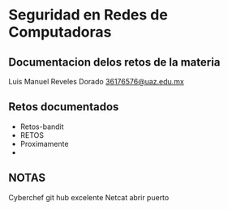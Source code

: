 # Seguridad en Redes de Computadoras
## Documentacion delos retos de la materia

Luis Manuel Reveles Dorado
36176576@uaz.edu.mx

## Retos documentados 
- Retos-bandit
- RETOS
- Proximamente 
- 
## NOTAS
Cyberchef git hub excelente 
Netcat abrir puerto
